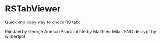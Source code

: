 # RSTabViewer
Quick and easy way to check RS tabs

Rijndael by George Anescu
Psarc inflate by Matthieu Milan
SNG decrypt by wilbertpol
